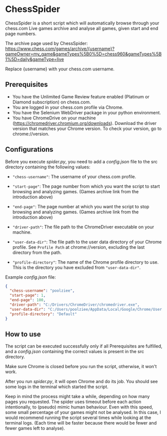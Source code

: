 
# ChessSpider

ChessSpider is a short script which will automatically browse through your chess.com Live games archive and analyse all games, given start and end page numbers.

The archive page used by ChessSpider: https://www.chess.com/games/archive/{username}?gameOwner=my_game&gameTypes%5B0%5D=chess960&gameTypes%5B1%5D=daily&gameType=live

Replace {username} with your chess.com username.

## Prerequisites

- You have the Unlimited Game Review feature enabled (Platinum or Diamond subscription) on chess.com.
- You are logged in your chess.com profile via Chrome.
- You have the Selenium WebDriver package in your python environment.
- You have ChromeDrive on your machine (https://chromedriver.chromium.org/downloads).
    Download the driver version that matches your Chrome version. To check your version, go to chrome://version.

## Configurations

Before you execute *spider.py*, you need to add a *config.json* file to the src directory containing the following values:

- `"chess-username"`: The username of your chess.com profile.

- `"start-page"`: The page number from which you want the script to start browsing and analyzing games. (Games archive link from the introduction above)

- `"end-page"`: The page number at which you want the script to stop browsing and analyzing games. (Games archive link from the introduction above)

- `"driver-path"`: The file path to the ChromeDriver executable on your machine.

- `"user-data-dir"`: The file path to the user data directory of your Chrome profile. See `Profile Path` at chrome://version, excluding the last directory from the path.

- `"profile-directory"`: The name of the Chrome profile directory to use. This is the directory you have excluded from `"user-data-dir"`.

Example *config.json* file:
```json
{
  "chess-username": "poolziee",
  "start-page": 1,
  "end-page": 100,
  "driver-path": "C:/Drivers/ChromeDriver/chromedriver.exe",
  "user-data-dir": "C:/Users/poolziee/AppData/Local/Google/Chrome/User Data",
  "profile-directory": "Default"
}
```

## How to use

The script can be executed successfully only if all Prerequisites are fulfilled, and a *config.json* containing the correct values is present in the src directory.

Make sure Chrome is closed before you run the script, otherwise, it won't work.

After you run *spider.py*, it will open Chrome and do its job. You should see some logs in the terminal which started the script.

Keep in mind the process might take a while, depending on how many pages you requested.
The spider uses timeout before each action intentionally, to (pseudo) mimic human behaviour.
Even with this speed, some small percentage of your games might not be analysed.
In this case, I would recommend running the script several times while looking at the terminal logs. (Each time will be faster because there would be fewer and fewer games left to analyse).
